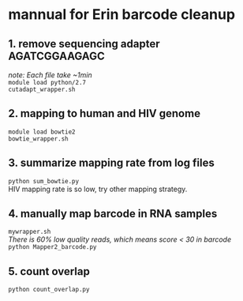 # mannual for Erin barcode cleanup
## 1. remove sequencing adapter AGATCGGAAGAGC
*note: Each file take ~1min*  
`module load python/2.7`  
`cutadapt_wrapper.sh`  
## 2. mapping to human and HIV genome
`module load bowtie2`  
`bowtie_wrapper.sh`  
## 3. summarize mapping rate from log files
`python sum_bowtie.py`  
HIV mapping rate is so low, try other mapping strategy. 
## 4. manually map barcode in RNA samples
`mywrapper.sh`  
*There is 60% low quality reads, which means score < 30 in barcode*  
`python Mapper2_barcode.py`
## 5. count overlap
`python count_overlap.py`
